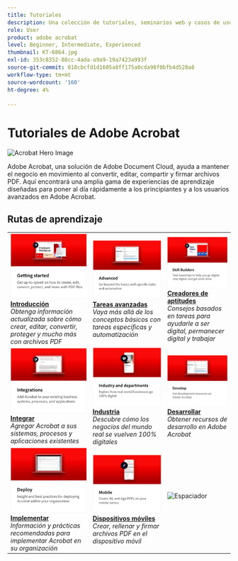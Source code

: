 ```yaml
---
title: Tutoriales
description: Una colección de tutoriales, seminarios web y casos de uso para Adobe Acrobat DC
role: User
product: adobe acrobat
level: Beginner, Intermediate, Experienced
thumbnail: KT-6864.jpg
exl-id: 353c8352-88cc-4ada-a9a9-19a7423a993f
source-git-commit: 018cbcfd1d1605a8ff175a0cda98f0bfb4d528a8
workflow-type: tm+mt
source-wordcount: '160'
ht-degree: 4%

---
```


# Tutoriales de Adobe Acrobat

![Acrobat Hero Image](assets/Hero_Acrobat.jpg)

Adobe Acrobat, una solución de Adobe Document Cloud, ayuda a mantener el negocio en movimiento al convertir, editar, compartir y firmar archivos PDF. Aquí encontrará una amplia gama de experiencias de aprendizaje diseñadas para poner al día rápidamente a los principiantes y a los usuarios avanzados en Adobe Acrobat.

## Rutas de aprendizaje

<table style="table-layout:fixed">
<tr>
  <td>
    <a href="getting-started/getting-started-overview.md">
      <img alt="Introducción" src="assets/acrobat_title_getting_started.png" />
    </a>
    <div>
    <a href="getting-started/getting-started-overview.md"><strong>Introducción</strong></a>
    </div>
    <em>Obtenga información actualizada sobre cómo crear, editar, convertir, proteger y mucho más con archivos PDF</em>
    <br>
  </td>
  <td>
    <a href="advanced-tasks/advanced-tasks-overview.md">
      <img alt="Tareas avanzadas" src="assets/acrobat_title_advanced_tasks.png" />
    </a>
    <div>
    <a href="advanced-tasks/advanced-tasks-overview.md"><strong>Tareas avanzadas</strong></a>
    </div>
    <em>Vaya más allá de los conceptos básicos con tareas específicas y automatización</em>
    <br>
  </td>
  <td>
    <a href="skill-builder/skill-builder-overview.md">
      <img alt="Generador de aptitudes" src="assets/acrobat_title_skill_builder.png" />
    </a>
    <div>
    <a href="skill-builder/skill-builder-overview.md"><strong>Creadores de aptitudes</strong></a>
    </div>
    <em>Consejos basados en tareas para ayudarle a ser digital, permanecer digital y trabajar</em>
    <br>
  </td>
</tr>
<tr>
  <td>
    <a href="integrate/integrate-overview.md">
      <img alt="Integrar" src="assets/acrobat_title_integrate.png" />
    </a>
    <div>
    <a href="integrate/integrate-overview.md"><strong>Integrar</strong></a>
    </div>
    <em>Agregar Acrobat a sus sistemas, procesos y aplicaciones existentes</em>
    <br>
  </td>
  <td>
    <a href="industry/industry-overview.md">
      <img alt="Industria" src="assets/acrobat_title_industry.png" />
    </a>
    <div>
    <a href="industry/industry-overview.md"><strong>Industria</strong></a>
    </div>
    <em>Descubre cómo los negocios del mundo real se vuelven 100% digitales</em>
    <br>
  </td>  
  <td>
    <a href="develop/develop-overview.md">
      <img alt="Desarrollar" src="assets/acrobat_title_develop.png" />
    </a>
    <div>
    <a href="develop/develop-overview.md"><strong>Desarrollar</strong></a>
    </div>
    <em>Obtener recursos de desarrollo en Adobe Acrobat</em>
    <br>
  </td>
</tr>
<tr>
  <td>
    <a href="deploy/deploy-overview.md">
      <img alt="Implementar" src="assets/acrobat_title_deploy.png" />
    </a>
    <div>
    <a href="deploy/deploy-overview.md"><strong>Implementar</strong></a>
    </div>
    <em>Información y prácticas recomendadas para implementar Acrobat en su organización</em>
    <br>
  </td>
  <td>
    <a href="mobile/mobile-overview.md">
      <img alt="Dispositivos móviles" src="assets/acrobat_title_mobile.png" />
    </a>
    <div>
    <a href="mobile/mobile-overview.md"><strong>Dispositivos móviles</strong></a>
    </div>
    <em>Crear, rellenar y firmar archivos PDF en el dispositivo móvil</em>
    <br>
  </td>  
  <td>
   <img alt="Espaciador" src="assets/Whitespacer.png" />
    <div>
    <br>
  </td>
</tr>
</table>
